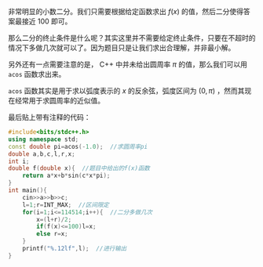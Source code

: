 非常明显的小数二分。我们只需要根据给定函数求出 $f(x)$ 的值，然后二分使得答案最接近 100 即可。

那么二分的终止条件是什么呢？其实这里并不需要给定终止条件，只要在不超时的情况下多做几次就可以了。因为题目只是让我们求出合理解，并非最小解。

另外还有一点需要注意的是， C++ 中并未给出圆周率 $\pi$ 的值，那么我们可以用 `acos` 函数求出来。

`acos` 函数其实是用于求以弧度表示的 $x$ 的反余弦，弧度区间为 $(0,\pi)$ ，然而其现在经常用于求圆周率的近似值。

最后贴上带有注释的代码：

```cpp
#include<bits/stdc++.h>
using namespace std;
const double pi=acos(-1.0);  //求圆周率pi 
double a,b,c,l,r,x;
int i;
double f(double x){  //题目中给出的f(x)函数 
	return a*x+b*sin(c*x*pi);
}
int main(){
    cin>>a>>b>>c;
    l=1;r=INT_MAX;  //区间限定 
    for(i=1;i<=114514;i++){  //二分多做几次 
        x=(l+r)/2;
        if(f(x)<=100)l=x;
        else r=x;
    }
    printf("%.12lf",l);  //进行输出 
}
```

